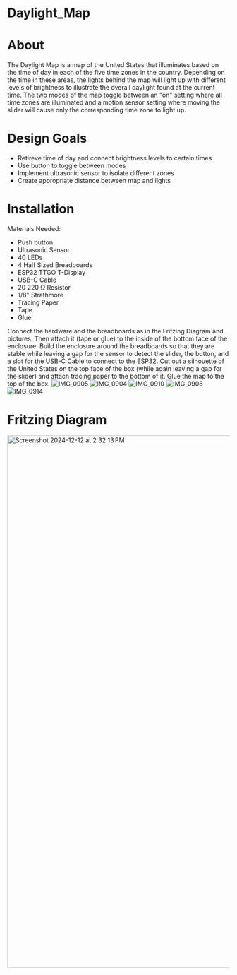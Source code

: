 # Daylight_Map

# About
The Daylight Map is a map of the United States that illuminates based on the time of day in each of the five time zones in the country. Depending on the time in these areas, the lights behind the map will light up with different levels of brightness to illustrate the overall daylight found at the current time. The two modes of the map toggle between an "on" setting where all time zones are illuminated and a motion sensor setting where moving the slider will cause only the corresponding time zone to light up. 

# Design Goals
- Retireve time of day and connect brightness levels to certain times
- Use button to toggle between modes
- Implement ultrasonic sensor to isolate different zones
- Create appropriate distance between map and lights

# Installation
Materials Needed:
- Push button
- Ultrasonic Sensor
- 40 LEDs
- 4 Half Sized Breadboards
- ESP32 TTGO T-Display
- USB-C Cable
- 20 220 Ω Resistor
- 1/8" Strathmore
- Tracing Paper
- Tape
- Glue

Connect the hardware and the breadboards as in the Fritzing Diagram and pictures. Then attach it (tape or glue) to the inside of the bottom face of the enclosure. Build the enclosure around the breadboards so that they are stable while leaving a gap for the sensor to detect the slider, the button, and a slot for the USB-C Cable to connect to the ESP32. Cut out a silhouette of the United States on the top face of the box (while again leaving a gap for the slider) and attach tracing paper to the bottom of it. Glue the map to the top of the box.
![IMG_0905](https://github.com/user-attachments/assets/0bf46e9c-37ab-4764-9462-d7b4e199a689)
![IMG_0904](https://github.com/user-attachments/assets/9ed6fbae-3514-4cc7-90e4-5f7e6e73b1a8)
![IMG_0910](https://github.com/user-attachments/assets/b45e3790-295e-4f66-9c61-5121bc6e7b9a)
![IMG_0908](https://github.com/user-attachments/assets/02008036-a2a3-4cbc-9d0f-565500018389)
![IMG_0914](https://github.com/user-attachments/assets/500b52c7-b6aa-4e28-a421-ffeb3f098346)


# Fritzing Diagram
<img width="1205" alt="Screenshot 2024-12-12 at 2 32 13 PM" src="https://github.com/user-attachments/assets/f7d2dce8-a88b-4a4b-9d48-f5d2af5fc0c4" />
